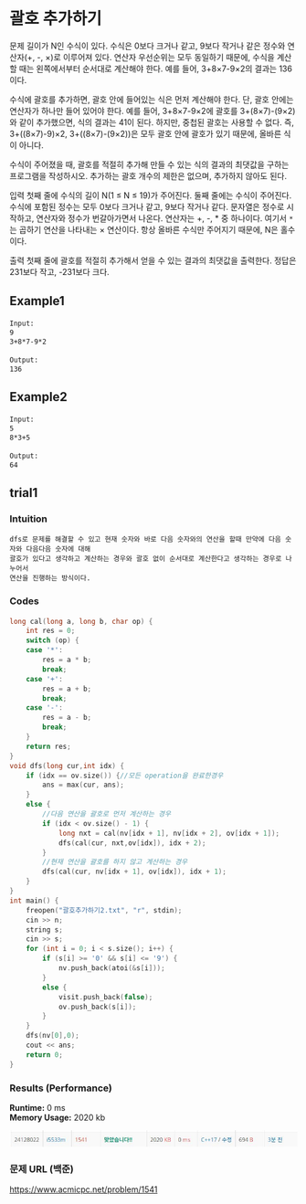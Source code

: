 # 괄호 추가하기  

문제
길이가 N인 수식이 있다. 수식은 0보다 크거나 같고, 9보다 작거나 같은 정수와 연산자(+, -, ×)로 이루어져 있다. 연산자 우선순위는 모두 동일하기 때문에, 수식을 계산할 때는 왼쪽에서부터 순서대로 계산해야 한다. 예를 들어, 3+8×7-9×2의 결과는 136이다.

수식에 괄호를 추가하면, 괄호 안에 들어있는 식은 먼저 계산해야 한다. 단, 괄호 안에는 연산자가 하나만 들어 있어야 한다. 예를 들어, 3+8×7-9×2에 괄호를 3+(8×7)-(9×2)와 같이 추가했으면, 식의 결과는 41이 된다. 하지만, 중첩된 괄호는 사용할 수 없다. 즉, 3+((8×7)-9)×2, 3+((8×7)-(9×2))은 모두 괄호 안에 괄호가 있기 때문에, 올바른 식이 아니다.

수식이 주어졌을 때, 괄호를 적절히 추가해 만들 수 있는 식의 결과의 최댓값을 구하는 프로그램을 작성하시오. 추가하는 괄호 개수의 제한은 없으며, 추가하지 않아도 된다.

입력
첫째 줄에 수식의 길이 N(1 ≤ N ≤ 19)가 주어진다. 둘째 줄에는 수식이 주어진다. 수식에 포함된 정수는 모두 0보다 크거나 같고, 9보다 작거나 같다. 문자열은 정수로 시작하고, 연산자와 정수가 번갈아가면서 나온다. 연산자는 +, -, * 중 하나이다. 여기서 ```*```는 곱하기 연산을 나타내는 × 연산이다. 항상 올바른 수식만 주어지기 때문에, N은 홀수이다.

출력
첫째 줄에 괄호를 적절히 추가해서 얻을 수 있는 결과의 최댓값을 출력한다. 정답은 231보다 작고, -231보다 크다.

## Example1

```
Input: 
9
3+8*7-9*2

Output: 
136
```

## Example2

```
Input: 
5
8*3+5

Output: 
64
```


## trial1
### Intuition
```
dfs로 문제를 해결할 수 있고 현재 숫자와 바로 다음 숫자와의 연산을 할때 만약에 다음 숫자와 다음다음 숫자에 대해
괄호가 있다고 생각하고 계산하는 경우와 괄호 없이 순서대로 계산한다고 생각하는 경우로 나누어서
연산을 진행하는 방식이다.
```
### Codes  
```cpp
long cal(long a, long b, char op) {
    int res = 0;
    switch (op) {
    case '*':
        res = a * b;
        break;
    case '+':
        res = a + b;
        break;
    case '-':
        res = a - b;
        break;
    }
    return res;
}
void dfs(long cur,int idx) {
    if (idx == ov.size()) {//모든 operation을 완료한경우
        ans = max(cur, ans);
    }
    else {
        //다음 연산을 괄호로 먼저 계산하는 경우
        if (idx < ov.size() - 1) {
            long nxt = cal(nv[idx + 1], nv[idx + 2], ov[idx + 1]);
            dfs(cal(cur, nxt,ov[idx]), idx + 2);
        }
        //현재 연산을 괄호를 하지 않고 계산하는 경우
        dfs(cal(cur, nv[idx + 1], ov[idx]), idx + 1);
    }
}
int main() {
    freopen("괄호추가하기2.txt", "r", stdin);
    cin >> n;
    string s;
    cin >> s;
    for (int i = 0; i < s.size(); i++) {
        if (s[i] >= '0' && s[i] <= '9') {
            nv.push_back(atoi(&s[i]));
        }
        else {
            visit.push_back(false);
            ov.push_back(s[i]);
        }
    }
    dfs(nv[0],0);
    cout << ans;
    return 0;
}
```

### Results (Performance)  
**Runtime:** 0 ms   
**Memory Usage:**   2020 kb    

<p align="center"> 
<img src="./capture.JPG">
</p>


### 문제 URL (백준)  
https://www.acmicpc.net/problem/1541